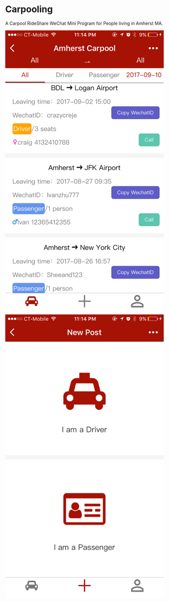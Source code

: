 # Carpooling

A Carpool RideShare WeChat Mini Program for People living in Amherst MA.

![](images/WechatIMG1.png)![](images/WechatIMG2.png)
